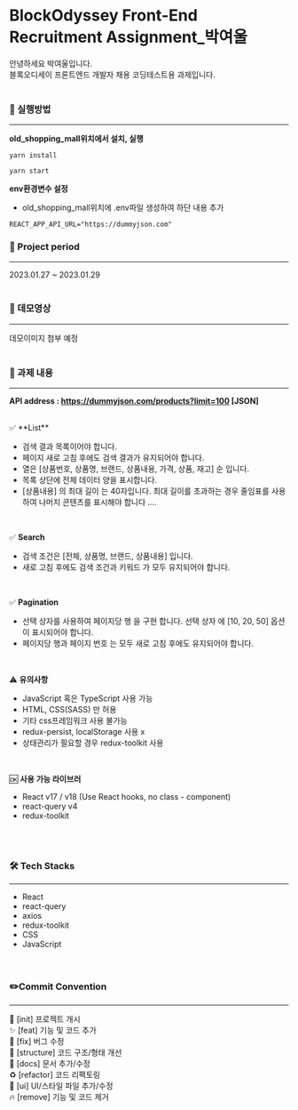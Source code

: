 # BlockOdyssey Front-End Recruitment Assignment\_박여울

안녕하세요 박여울입니다.
<br/>
블록오디세이 프론트엔드 개발자 채용 코딩테스트용 과제입니다.
</br>
</br>

### 👀 실행방법

---

**old_shopping_mall위치에서 설치, 실행**

```
yarn install
```

```
yarn start
```

**env환경변수 설정**

- old_shopping_mall위치에 .env파일 생성하여 하단 내용 추가

```
REACT_APP_API_URL="https://dummyjson.com"
```

### 📅 Project period

---

2023.01.27 ~ 2023.01.29
</br>
</br>

### 👀 데모영상

---

데모이미지 첨부 예정
</br>
</br>

### 📄 과제 내용

---

**API address : https://dummyjson.com/products?limit=100 [JSON]**

<br/>
✅ **List**
<br/>

- 검색 결과 목록이어야 합니다.
- 페이지 새로 고침 후에도 검색 결과가 유지되어야 합니다.
- 열은 [상품번호, 상품명, 브랜드, 상품내용, 가격, 상품, 재고] 순 입니다.
- 목록 상단에 전체 데이터 양을 표시합니다.
- [상품내용] 의 최대 길이 는 40자입니다. 최대 길이를 초과하는 경우 줄임표를 사용하여 나머지 콘텐츠를 표시해야 합니다 ....

<br/>

✅ **Search**
<br/>

- 검색 조건은 [전체, 상품명, 브랜드, 상품내용] 입니다.
- 새로 고침 후에도 검색 조건과 키워드 가 모두 유지되어야 합니다.

<br/>

✅ **Pagination**
<br/>

- 선택 상자를 사용하여 페이지당 행 을 구현 합니다. 선택 상자 에 [10, 20, 50] 옵션이 표시되어야 합니다.
- 페이지당 행과 페이지 번호 는 모두 새로 고침 후에도 유지되어야 합니다.

<br/>

⚠️ **유의사항**
<br/>

- JavaScript 혹은 TypeScript 사용 가능
- HTML, CSS(SASS) 만 허용
- 기타 css프레임워크 사용 불가능
- redux-persist, localStorage 사용 x
- 상태관리가 필요할 경우 redux-toolkit 사용

<br/>

🆗 **사용 가능 라이브러**
<br/>

- React v17 / v18 (Use React hooks, no class - component)
- react-query v4
- redux-toolkit

<br/>
<br/>

### 🛠 Tech Stacks

---

- React<br/>
- react-query<br/>
- axios<br/>
- redux-toolkit<br/>
- CSS<br/>
- JavaScript<br/>
  <br/>
  <br/>

### ✏️Commit Convention

---

🎉 [init] 프로젝트 개시 </br>
✨ [feat] 기능 및 코드 추가 </br>
🐛 [fix] 버그 수정 </br>
🎨 [structure] 코드 구조/형태 개선 </br>
📝 [docs] 문서 추가/수정 </br>
♻️ [refactor] 코드 리팩토링 </br>
💄 [ui] UI/스타일 파일 추가/수정 </br>
🔥 [remove] 기능 및 코드 제거 </br>
